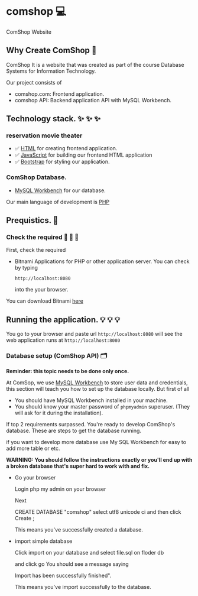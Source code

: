 # comshop :computer:
ComShop Website

## Why Create ComShop :balloon:
ComShop It is a website that was created as part of the course Database Systems for Information Technology.

Our project consists of
- comshop.com: Frontend application.
- comshop API: Backend application API with MySQL Workbench.

## Technology stack. :sparkles: :sparkles:  :sparkles:
### reservation movie theater
- :white_check_mark: [HTML](https://html.com) for creating frontend application.
- :white_check_mark: [JavaScript](https://www.javascript.com) for building our frontend HTML application
- :white_check_mark: [Bootstrap](https://getbootstrap.com) for styling our application.

### ComShop Database.
- [MySQL Workbench](https://www.mysql.com/products/workbench/) for our database.

Our main language of development is [PHP](https://www.php.net)

## Prequistics. :key:
### Check the required :pushpin: :pushpin: :pushpin:
First, check the required 

- Bitnami Applications for PHP or other application server.
  You can check by typing
  ```
  http://localhost:8080
  ```
  into the your browser.
  
You can download Bitnami [here](https://bitnami.com)

## Running the application. :bulb: :bulb: :bulb: 

You go to your browser and paste url `http://localhost:8080` will see the web application runs at `http://localhost:8080`

### Database setup (ComShop API) :card_index_dividers:
**Reminder: this topic needs to be done only once.**

At ComSop, we use [MySQL Workbench](https://www.mysql.com/products/workbench/) to store user data and credentials, this section will teach you how to set up the database locally. But first of all

- You should have MySQL Workbench installed in your machine.
- You should know your master password of `phpmyadmin` superuser. (They will ask for it during the installation).

If top 2 requirements surpassed. You're ready to develop ComShop's database. These are steps to get the database running.

if you want to develop more database use  My SQL Workbench for easy to add more table or etc.

**WARNING: You should follow the instructions exactly or you'll end up with a broken database that's super hard to work with and fix.**

- Go your browser
  
  Login php my admin on your browser

  Next

  CREATE DATABASE "comshop" select utf8 unicode ci and then click  Create ;

  This means you've successfully created a database.

- import simple database

  Click import on your database and  select file.sql on floder db

  and click go You should see a message saying

  Import has been successfully finished".

  This means you've import successfully to the database.